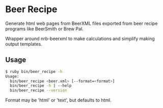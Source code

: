 Beer Recipe
===========

Generate html web pages from BeerXML files exported from beer recipe programs like BeerSmith or Brew Pal.

Wrapper around nrb-beerxml to make calculations and simplify making output templates.

Usage
-----

```bash
$ ruby bin/beer_recipe -h
Usage:
  bin/beer_recipe <beer.xml> [--format=<format>]
  bin/beer_recipe -h | --help
  bin/beer_recipe --version
```

Format may be 'html' or 'text', but defaults to html.

